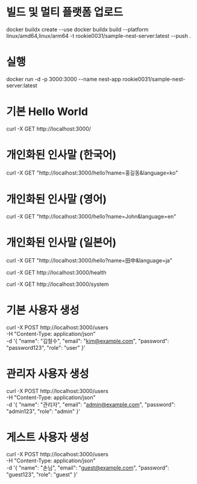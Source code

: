 # 빌드 및 멀티 플랫폼 업로드 
docker buildx create --use
docker buildx build --platform linux/amd64,linux/arm64 -t rookie0031/sample-nest-server:latest --push .

# 실행
docker run -d -p 3000:3000 --name nest-app rookie0031/sample-nest-server:latest


# 기본 Hello World
curl -X GET http://localhost:3000/

# 개인화된 인사말 (한국어)
curl -X GET "http://localhost:3000/hello?name=홍길동&language=ko"

# 개인화된 인사말 (영어)
curl -X GET "http://localhost:3000/hello?name=John&language=en"

# 개인화된 인사말 (일본어)
curl -X GET "http://localhost:3000/hello?name=田中&language=ja"

curl -X GET http://localhost:3000/health

curl -X GET http://localhost:3000/system

# 기본 사용자 생성
curl -X POST http://localhost:3000/users \
  -H "Content-Type: application/json" \
  -d '{
    "name": "김철수",
    "email": "kim@example.com",
    "password": "password123",
    "role": "user"
  }'

# 관리자 사용자 생성
curl -X POST http://localhost:3000/users \
  -H "Content-Type: application/json" \
  -d '{
    "name": "관리자",
    "email": "admin@example.com",
    "password": "admin123",
    "role": "admin"
  }'

# 게스트 사용자 생성
curl -X POST http://localhost:3000/users \
  -H "Content-Type: application/json" \
  -d '{
    "name": "손님",
    "email": "guest@example.com",
    "password": "guest123",
    "role": "guest"
  }'